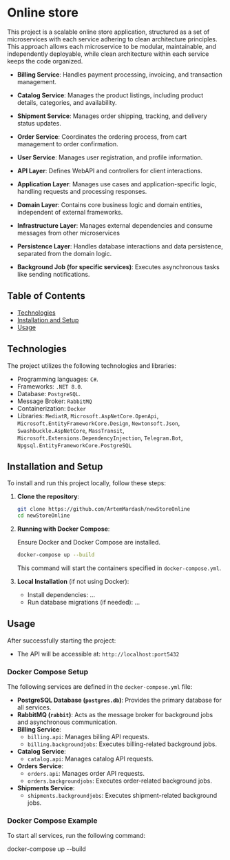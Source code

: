 # Online store

This project is a scalable online store application, structured as a set of microservices with each service adhering to clean architecture principles. This approach allows each microservice to be modular, maintainable, and independently deployable, while clean architecture within each service keeps the code organized. 

- **Billing Service**: Handles payment processing, invoicing, and transaction management.
- **Catalog Service**: Manages the product listings, including product details, categories, and availability.
- **Shipment Service**: Manages order shipping, tracking, and delivery status updates.
- **Order Service**: Coordinates the ordering process, from cart management to order confirmation.
- **User Service**: Manages user registration, and profile information. 

- **API Layer**: Defines WebAPI and controllers for client interactions.
- **Application Layer**: Manages use cases and application-specific logic, handling requests and processing responses.
- **Domain Layer**: Contains core business logic and domain entities, independent of external frameworks.
- **Infrastructure Layer**: Manages external dependencies and consume messages from other microservices
- **Persistence Layer**: Handles database interactions and data persistence, separated from the domain logic.
- **Background Job (for specific services)**: Executes asynchronous tasks like sending notifications. 

## Table of Contents
- [Technologies](#technologies)
- [Installation and Setup](#installation-and-setup)
- [Usage](#usage)

## Technologies

The project utilizes the following technologies and libraries:
- Programming languages: `C#`.
- Frameworks: `.NET 8.0`.
- Database: `PostgreSQL`.
- Message Broker: `RabbitMQ`
- Containerization: `Docker`
- Libraries: `MediatR`, `Microsoft.AspNetCore.OpenApi`, `Microsoft.EntityFrameworkCore.Design`, `Newtonsoft.Json`, `Swashbuckle.AspNetCore`, `MassTransit`, `Microsoft.Extensions.DependencyInjection`, `Telegram.Bot`, `Npgsql.EntityFrameworkCore.PostgreSQL`


## Installation and Setup

To install and run this project locally, follow these steps:

1. **Clone the repository**:
    ```bash
    git clone https://github.com/ArtemMardash/newStoreOnline
    cd newStoreOnline
    ```

2. **Running with Docker Compose**:

    Ensure Docker and Docker Compose are installed.

    ```bash
    docker-compose up --build
    ```

    This command will start the containers specified in `docker-compose.yml`.

3. **Local Installation** (if not using Docker):

    - Install dependencies: ...
    - Run database migrations (if needed): ...

## Usage

After successfully starting the project:

- The API will be accessible at: `http://localhost:port5432`

### Docker Compose Setup

The following services are defined in the `docker-compose.yml` file:

- **PostgreSQL Database (`postgres.db`)**: Provides the primary database for all services.
- **RabbitMQ (`rabbit`)**: Acts as the message broker for background jobs and asynchronous communication.
- **Billing Service**:
  - `billing.api`: Manages billing API requests.
  - `billing.backgroundjobs`: Executes billing-related background jobs.
- **Catalog Service**:
  - `catalog.api`: Manages catalog API requests.
- **Orders Service**:
  - `orders.api`: Manages order API requests.
  - `orders.backgroundjobs`: Executes order-related background jobs.
- **Shipments Service**:
  - `shipments.backgroundjobs`: Executes shipment-related background jobs.

### Docker Compose Example

To start all services, run the following command:

docker-compose up --build